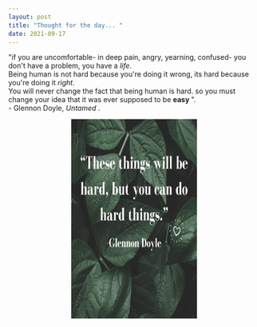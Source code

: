 ```yaml
---
layout: post
title: "Thought for the day... "
date: 2021-09-17
---
```


<p>
  "if you are uncomfortable- in deep pain, angry, yearning, confused- you don't have a problem, you have a <em>life</em>.<br>
  Being human is not hard because you're doing it wrong, its hard because you're doing it <em>right</em>.<br> You will never change the fact
  that being human is  hard. so you must change your idea that it was ever supposed to be <b> easy </b>". <br>
  - Glennon Doyle, <em> Untamed </em>.
</p>
<img src="/images/quotepic.png" alt="Picture of a Quote" style="height: 400px; display: block; margin-right: auto; margin-left: auto; width: 50%;">

